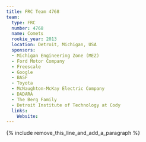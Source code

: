 ```yaml
---
title: FRC Team 4768
team:
  type: FRC
  number: 4768
  name: Comets
  rookie_year: 2013
  location: Detroit, Michigan, USA
  sponsors:
  - Michigan Engineering Zone (MEZ)
  - Ford Motor Company
  - Freescale
  - Google
  - BASF
  - Toyota
  - McNaughton-McKay Electric Company
  - DADARA
  - The Berg Family
  - Detroit Institute of Technology at Cody
  links:
    Website:
---
```


{% include remove_this_line_and_add_a_paragraph %}